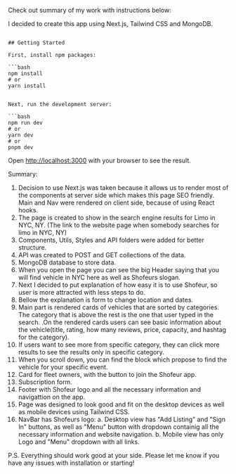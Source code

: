 Check out summary of my work with instructions below:

I decided to create this app using Next.js, Tailwind CSS and MongoDB.

````

## Getting Started

First, install npm packages:

```bash
npm install
# or
yarn install


Next, run the development server:

```bash
npm run dev
# or
yarn dev
# or
pnpm dev
````

Open [http://localhost:3000](http://localhost:3000) with your browser to see the result.

Summary:

1. Decision to use Next.js was taken because it allows us to render most of the components at server side which makes this page SEO friendly.
   Main and Nav were rendered on client side, because of using React hooks.
2. The page is created to show in the search engine results for Limo in NYC, NY. (The link to the website page when somebody searches for limo in NYC, NY)
3. Components, Utils, Styles and API folders were added for better structure.
4. API was created to POST and GET collections of the data.
5. MongoDB database to store data.
6. When you open the page you can see the big Header saying that you will find vehicle in NYC here as well as Shofeurs slogan.
7. Next I decided to put explanation of how easy it is to use Shofeur, so user is more attracted with less steps to do.
8. Bellow the explanation is form to change location and dates.
9. Main part is rendered cards of vehicles that are sorted by categories. The category that is above the rest is the one that user typed in the search.
   .On the rendered cards users can see basic information about the vehicle(title, rating, how many reviews, price, capacity, and hashtag for the category).
10. If users want to see more from specific category, they can click more results to see the results only in specific category.
11. When you scroll down, you can find the block which propose to find the vehicle for your specific event.
12. Card for fleet owners, with the button to join the Shofeur app.
13. Subscription form.
14. Footer with Shofeur logo and all the necessary information and navigattion on the app.
15. Page was designed to look good and fit on the desktop devices as well as mobile devices using Tailwind CSS.
16. NavBar has Shofeurs logo:
    a. Desktop view has "Add Listing" and "Sign In" buttons, as well as "Menu" button with dropdown containig all the necessary information and website navigation.
    b. Mobile view has only Logo and "Menu" dropdown with all links.

P.S. Everything should work good at your side. Please let me know if you have any issues with installation or starting!

